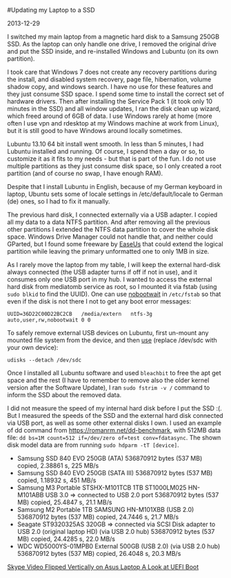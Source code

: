 #Updating my Laptop to a SSD

2013-12-29

I switched my main laptop from a magnetic hard disk to a Samsung 250GB SSD. As the laptop can only handle one drive, I removed the original drive and put the SSD inside, and re-installed Windows and Lubuntu (on its own partition).

I took care that Windows 7 does not create any recovery partitions during the install, and disabled system recovery, page file, hibernation, volume shadow copy, and windows search. I have no use for these features and they just consume SSD space. I spend some time to install the correct set of hardware drivers. Then after installing the Service Pack 1 (it took only 10 minutes in the SSD) and all window updates, I ran the disk clean up wizard, which freed around of 6GB of data. I use Windows rarely at home (more often I use vpn and rdesktop at my Windows machine at work from Linux), but it is still good to have Windows around locally sometimes.

Lubuntu 13.10 64 bit install went smooth. In less than 5 minutes, I had Lubuntu installed and running. Of course, I spend then a day or so, to customize it as it fits to my needs - but that is part of the fun. I do not use multiple partitions as they just consume disk space, so I only created a root partition (and of course no swap, I have enough RAM).

Despite that I install Lubuntu in English, because of my German keyboard in laptop, Ubuntu sets some of locale settings in /etc/default/locale to German (de) ones, so I had to fix it manually.

The previous hard disk, I connected externally via a USB adapter. I copied all my data to a data NTFS partition. And after removing all the previous other partitions I extended the NTFS data partition to cover the whole disk space. Windows Drive Manager could not handle that, and neither could GParted, but I found some freeware by [EaseUs](http://www.partition-tool.com/personal.htm) that could extend the logical partition while leaving the primary unformatted one to only 1MB in size.

As I rarely move the laptop from my table, I will keep the external hard-disk always connected (the USB adapter turns if off if not in use), and it consumes only one USB port in my hub. I wanted to access the external hard disk from mediatomb service as root, so I mounted it via fstab (using `sudo blkid` to find the UUID). One can use [nobootwait](http://askubuntu.com/questions/120/how-do-i-avoid-the-s-to-skip-message-on-boot) in `/etc/fstab` so that even if the disk is not there I not to get any boot error messages:

```
UUID=36D22C00D22BC2CB	/media/extern	ntfs-3g auto,user,rw,nobootwait 0 0
```

To safely remove external USB devices on Lubuntu, first un-mount any mounted file system from the device, and then [use](http://askubuntu.com/questions/98784/safely-unmount-external-drive-on-lubuntu) (replace /dev/sdc with your own device):

```
udisks --detach /dev/sdc
```

Once I installed all Lubuntu software and used `bleachbit` to free the apt get space and the rest (I have to remember to remove also the older kernel version after the Software Update), I ran `sudo fstrim -v /` command to inform the SSD about the removed data.

I did not measure the speed of my internal hard disk before I put the SSD :(. But I measured the speeds of the SSD and the external hard disk connected via USB port, as well as some other external disks I own. I used an example of dd command from https://romanrm.net/dd-benchmark, with 512MB data file: `dd bs=1M count=512 if=/dev/zero of=test conv=fdatasync`. The shown disk model data are from running `sudo hdparm -tT [device]`.

* Samsung SSD 840 EVO 250GB (ATA)
		536870912 bytes (537 MB) copied, 2.38861 s, 225 MB/s
* Samsung SSD 840 EVO 250GB (SATA III)
		536870912 bytes (537 MB) copied, 1.18932 s, 451 MB/s
* Samsung M3 Portable STSHX-M101TCB 1TB ST1000LM025 HN-M101ABB USB 3.0 => connected to USB 2.0 port
		536870912 bytes (537 MB) copied, 25.4847 s, 21.1 MB/s
* Samsung M2 Portable 1TB SAMSUNG HN-M101XBB (USB 2.0)
		536870912 bytes (537 MB) copied, 24.7446 s, 21.7 MB/s
* Seagate ST9320325AS 320GB => connected via SCSI Disk adapter to USB 2.0 (original laptop HD) (via USB 2.0 hub)
		536870912 bytes (537 MB) copied, 24.4285 s, 22.0 MB/s
* WDC WD5000YS-01MPB0 External 500GB (USB 2.0) (via USB 2.0 hub)
		536870912 bytes (537 MB) copied, 26.4048 s, 20.3 MB/s

<ins class='nfooter'><a rel='prev' id='fprev' href='#blog/2013/2013-12-31-Skype-Video-Flipped-Vertically-on-Asus-Laptop.md'>Skype Video Flipped Vertically on Asus Laptop</a> <a rel='next' id='fnext' href='#blog/2013/2013-12-27-A-Look-at-UEFI-Boot.md'>A Look at UEFI Boot</a></ins>
